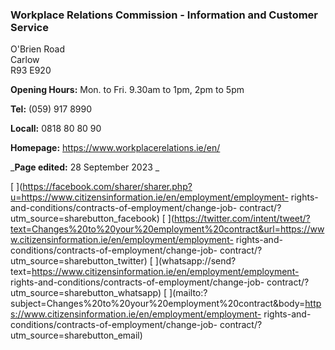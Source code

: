###  Workplace Relations Commission - Information and Customer Service

O'Brien Road  
Carlow  
R93 E920

**Opening Hours:** Mon. to Fri. 9.30am to 1pm, 2pm to 5pm

**Tel:** (059) 917 8990

**Locall:** 0818 80 80 90

**Homepage:** [ https://www.workplacerelations.ie/en/
](https://www.workplacerelations.ie/en/)

_**Page edited:** 28 September 2023 _

[
](https://facebook.com/sharer/sharer.php?u=https://www.citizensinformation.ie/en/employment/employment-
rights-and-conditions/contracts-of-employment/change-job-
contract/?utm_source=sharebutton_facebook) [
](https://twitter.com/intent/tweet/?text=Changes%20to%20your%20employment%20contract&url=https://www.citizensinformation.ie/en/employment/employment-
rights-and-conditions/contracts-of-employment/change-job-
contract/?utm_source=sharebutton_twitter) [
](whatsapp://send?text=https://www.citizensinformation.ie/en/employment/employment-
rights-and-conditions/contracts-of-employment/change-job-
contract/?utm_source=sharebutton_whatsapp) [
](mailto:?subject=Changes%20to%20your%20employment%20contract&body=https://www.citizensinformation.ie/en/employment/employment-
rights-and-conditions/contracts-of-employment/change-job-
contract/?utm_source=sharebutton_email) [ ](javascript:void\(0\))
